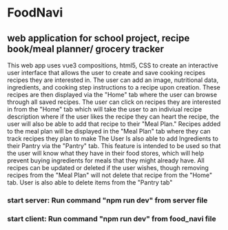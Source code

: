 # FoodNavi

## web application for school project, recipe book/meal planner/ grocery tracker
This web app uses vue3 compositions, html5, CSS to create an interactive user interface that allows the user to create and save cooking recipes recipes they are interested in. The user can add an image, nutritional data, ingredients, and cooking step instructions to a recipe upon creation.
These recipes are then displayed via the "Home" tab where the user can browse through all saved recipes.
The user can click on recipes they are interested in from the "Home" tab which will take the user to an indiviual recipe description where if the user likes the recipe they can heart the recipe, the user will also be able to add that recipe to their "Meal Plan."
Recipes added to the meal plan will be displayed in the "Meal Plan" tab where they can track recipes they plan to make
The User Is also able to add Ingredients to their Pantry via the "Pantry" tab. This feature is intended to be used so that the user will know what they have in their food stores, which will help prevent buying ingredients for meals that they might already have.
All recipes can be updated or deleted if the user wishes, though removing recipes from the "Meal Plan" will not delete that recipe from the "Home" tab. User is also able to delete items from the "Pantry tab" 

### start server: Run command "npm run dev" from server file
### start client: Run command "npm run dev" from food_navi file
